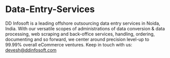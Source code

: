 # Data-Entry-Services
DD Infosoft is a leading offshore outsourcing data entry services in Noida, India. With our versatile scopes of administrations of data conversion &amp; data processing, web scraping and back-office services, handling, ordering, documenting and so forward, we center around precision level-up to 99.99% overall eCommerce ventures.   Keep in touch with us: devesh@ddinfosoft.com
